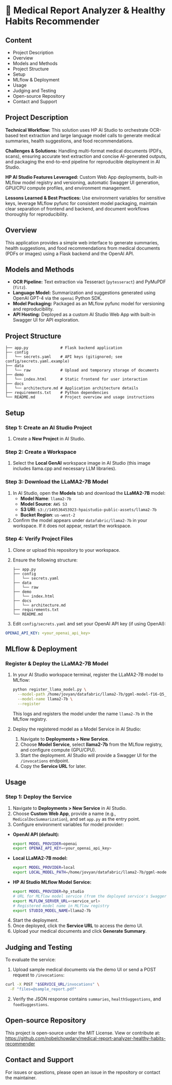 # 🏥 Medical Report Analyzer & Healthy Habits Recommender

## Content
- Project Description
- Overview
- Models and Methods
- Project Structure
- Setup
- MLflow & Deployment
- Usage
- Judging and Testing
- Open-source Repository
- Contact and Support
 
## Project Description
**Technical Workflow:** This solution uses HP AI Studio to orchestrate OCR-based text extraction and large language model calls to generate medical summaries, health suggestions, and food recommendations.

**Challenges & Solutions:** Handling multi-format medical documents (PDFs, scans), ensuring accurate text extraction and concise AI-generated outputs, and packaging the end-to-end pipeline for reproducible deployment in AI Studio.

**HP AI Studio Features Leveraged:** Custom Web App deployments, built-in MLflow model registry and versioning, automatic Swagger UI generation, GPU/CPU compute profiles, and environment management.

**Lessons Learned & Best Practices:** Use environment variables for sensitive keys, leverage MLflow pyfunc for consistent model packaging, maintain clear separation of frontend and backend, and document workflows thoroughly for reproducibility.

## Overview
This application provides a simple web interface to generate summaries, health suggestions, and food recommendations from medical documents (PDFs or images) using a Flask backend and the OpenAI API.

## Models and Methods
- **OCR Pipeline:** Text extraction via Tesseract (`pytesseract`) and PyMuPDF (`fitz`).
- **Language Model:** Summarization and suggestions generated using OpenAI GPT-4 via the `openai` Python SDK.
- **Model Packaging:** Packaged as an MLflow pyfunc model for versioning and reproducibility.
- **API Hosting:** Deployed as a custom AI Studio Web App with built-in Swagger UI for API exploration.

## Project Structure
```
├── app.py              # Flask backend application
├── config
│   └── secrets.yaml    # API keys (gitignored; see config/secrets.yaml.example)
├── data
│   └── raw             # Upload and temporary storage of documents
├── demo
│   └── index.html      # Static frontend for user interaction
├── docs
│   └── architecture.md # Application architecture details
├── requirements.txt    # Python dependencies
└── README.md           # Project overview and usage instructions
```

## Setup

### Step 1: Create an AI Studio Project
1. Create a **New Project** in AI Studio.

### Step 2: Create a Workspace
1. Select the **Local GenAI** workspace image in AI Studio (this image includes llama.cpp and necessary LLM libraries).

### Step 3: Download the LLaMA2-7B Model
1. In AI Studio, open the **Models** tab and download the **LLaMA2-7B** model:
   - **Model Name**: `llama2-7b`
   - **Model Source**: `AWS S3`
   - **S3 URI**: `s3://149536453923-hpaistudio-public-assets/llama2-7b`
   - **Bucket Region**: `us-west-2`
2. Confirm the model appears under `datafabric/llama2-7b` in your workspace. If it does not appear, restart the workspace.

### Step 4: Verify Project Files
1. Clone or upload this repository to your workspace.
2. Ensure the following structure:
   ```
   ├── app.py
   ├── config
   │   └── secrets.yaml
   ├── data
   │   └── raw
   ├── demo
   │   └── index.html
   ├── docs
   │   └── architecture.md
   ├── requirements.txt
   └── README.md
   ```

3. Edit `config/secrets.yaml` and set your OpenAI API key (if using OpenAI):

```yaml
OPENAI_API_KEY: <your_openai_api_key>
```

## MLflow & Deployment

### Register & Deploy the LLaMA2-7B Model

1. In your AI Studio workspace terminal, register the LLaMA2-7B model to MLflow:
   ```bash
   python register_llama_model.py \
     --model-path /home/jovyan/datafabric/llama2-7b/ggml-model-f16-Q5_K_M.gguf \
     --model-name llama2-7b \
     --register
   ```
   This logs and registers the model under the name `llama2-7b` in the MLflow registry.

2. Deploy the registered model as a Model Service in AI Studio:
   1. Navigate to **Deployments > New Service**.
   2. Choose **Model Service**, select **llama2-7b** from the MLflow registry, and configure compute (GPU/CPU).
   3. Start the deployment. AI Studio will provide a Swagger UI for the `/invocations` endpoint.
   4. Copy the **Service URL** for later.

## Usage

### Step 1: Deploy the Service
1. Navigate to **Deployments > New Service** in AI Studio.
2. Choose **Custom Web App**, provide a name (e.g., `MedicalDocSummarization`), and set `app.py` as the entry point.
3. Configure environment variables for model provider:

- **OpenAI API (default):**
  ```bash
  export MODEL_PROVIDER=openai
  export OPENAI_API_KEY=<your_openai_api_key>
  ```
- **Local LLaMA2-7B model:**
  ```bash
  export MODEL_PROVIDER=local
  export LOCAL_MODEL_PATH=/home/jovyan/datafabric/llama2-7b/ggml-model-f16-Q5_K_M.gguf
  ```
- **HP AI Studio MLflow Model Service:**
  ```bash
  export MODEL_PROVIDER=hp_studio
  # URL for MLflow model service (from the deployed service's Swagger UI)
  export MLFLOW_SERVER_URL=<service_url>
  # Registered model name in MLflow registry
  export STUDIO_MODEL_NAME=llama2-7b
  ```
4. Start the deployment.
5. Once deployed, click the **Service URL** to access the demo UI.
6. Upload your medical documents and click **Generate Summary**.

## Judging and Testing

To evaluate the service:
1. Upload sample medical documents via the demo UI or send a POST request to `/invocations`:

```bash
curl -X POST "$SERVICE_URL/invocations" \
  -F "files=@sample_report.pdf"
```
2. Verify the JSON response contains `summaries`, `healthSuggestions`, and `foodSuggestions`.

## Open-source Repository

This project is open-source under the MIT License. View or contribute at:
https://github.com/nobelchowdary/medical-report-analyzer-healthy-habits-recommender

## Contact and Support
For issues or questions, please open an issue in the repository or contact the maintainer.